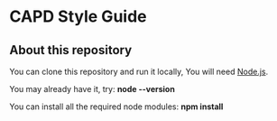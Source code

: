 CAPD Style Guide
================

About this repository
---------------------

You can clone this repository and run it locally,
You will need [Node.js](http://nodejs.org/).

You may already have it, try:
**node --version**

You can install all the required node modules:
**npm install**
